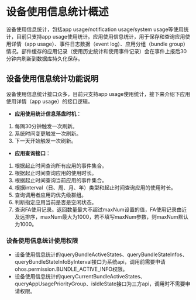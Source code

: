 # 设备使用信息统计概述

设备使用信息统计，包括app usage/notification usage/system usage等使用统计，目前只支持app usage使用统计。应用使用信息统计，用于保存和查询应用使用详情（app usage）、事件日志数据（event log）、应用分组（bundle group）情况。部件缓存的应用记录（使用历史统计和使用事件记录）会在事件上报后30分钟内刷新到数据库持久化保存。

## 设备使用信息统计功能说明

设备使用信息统计接口众多，目前只支持app usage使用统计，接下来介绍下应用使用详情（app usage）的接口逻辑。

- **应用使用统计信息落盘时机**：
1.  每隔30分钟触发一次刷新。
2.  系统时间变更触发一次刷新。
3.  下一天开始触发一次刷新。

- **应用查询接口**：
1.  根据起止时间查询所有应用的事件集合。
2.  根据起止时间查询应用的使用时长。
3.  根据起止时间查询当前应用的事件集合。
4.  根据interval（日、周、月、年）类型和起止时间查询应用的使用时长。
5.  查询调用者应用的优先级群组。
6.  判断指定应用当前是否是空闲状态。
7.  查询FA使用记录。返回数量最大不超过maxNum设置的值，FA使用记录由近及远排序，maxNum最大为1000，若不填写maxNum参数，则maxNum默认为1000。

### 设备使用信息统计使用权限
- 设备使用信息统计的queryBundleActiveStates、queryBundleStateInfos、queryBundleStateInfoByInterval接口为系统api，调用前需要申请ohos.permission.BUNDLE_ACTIVE_INFO权限。
- 设备使用信息统计的queryCurrentBundleActiveStates、queryAppUsagePriorityGroup、isIdleState接口为三方api，调用时不需要申请权限。